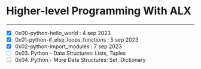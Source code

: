 # Higher-level Programming With ALX 
---
- [x] 0x00-python-hello_world : 4 sep 2023
- [x] 0x01-python-if_else_loops_functions : 5 sep 2023 
- [x] 0x02-python-import_modules : 7 sep 2023
- [ ] 0x03. Python - Data Structures: Lists, Tuples
- [ ] 0x04. Python - More Data Structures: Set, Dictionary
